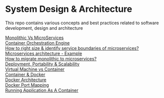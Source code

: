 # System Design & Architecture
This repo contains various concepts and best practices related to software development, design and architecture

[Monolithic Vs MicroServices](https://github.com/pavanuppuluri/software-design-architecture-concepts/blob/master/monolithic_vs_microservices.md)
<br>
[Container Orchestration Engine](https://github.com/pavanuppuluri/software-design-architecture-concepts/blob/master/coe.md)
<br>
[How to right size & identify service boundaries of microservices?](https://github.com/pavanuppuluri/system-design-and-architecture-best-practices/blob/master/microservice_size.md)
<br>
[Microservices architecture - Example](https://github.com/pavanuppuluri/software-design-architecture-concepts/blob/master/sample%20micro%20service%20architecture.md)
<br>
[How to migrate monolithic to microservices?](https://github.com/pavanuppuluri/software-design-architecture-concepts/blob/master/monolithic_to_ms.md)
<br>
[Deployment, Portability & Scalability](https://github.com/pavanuppuluri/software-design-architecture-concepts/blob/master/deployment_portablity_scalability.md)
<br>
[Virtual Machine vs Container](https://github.com/pavanuppuluri/software-design-architecture-concepts/blob/master/container_vs_vm.md)
<br>
[Container & Docker](https://github.com/pavanuppuluri/software-design-architecture-concepts/blob/master/container_and_docker.md)
<br>
[Docker Architecture](https://github.com/pavanuppuluri/software-design-architecture-concepts/blob/master/docker_architecture.md)
<br>
[Docker Port Mapping](https://github.com/pavanuppuluri/software-design-architecture-concepts/blob/master/docker-port-mapping.md)
<br>
[Running Application As A Container](https://github.com/pavanuppuluri/software-design-architecture-concepts/blob/master/running%20app%20as%20a%20container.md)
<br>

